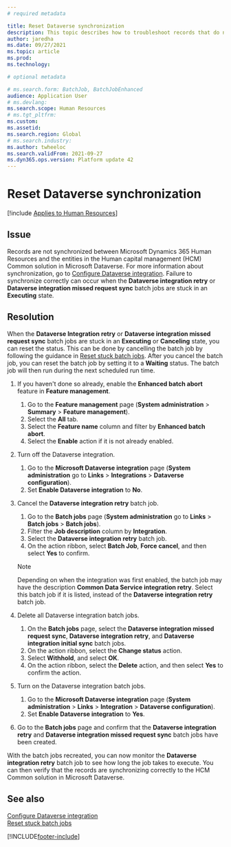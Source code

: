 ```yaml
---
# required metadata

title: Reset Dataverse synchronization
description: This topic describes how to troubleshoot records that do not synchronize correctly between Microsoft Dynamics 365 Human Resources and the Human capital management (HCM) Common solution in Microsoft Dataverse.
author: jaredha
ms.date: 09/27/2021
ms.topic: article
ms.prod: 
ms.technology: 

# optional metadata

# ms.search.form: BatchJob, BatchJobEnhanced
audience: Application User
# ms.devlang: 
ms.search.scope: Human Resources
# ms.tgt_pltfrm: 
ms.custom: 
ms.assetid: 
ms.search.region: Global
# ms.search.industry: 
ms.author: twheeloc
ms.search.validFrom: 2021-09-27
ms.dyn365.ops.version: Platform update 42
---
```


# Reset Dataverse synchronization

[!include [Applies to Human Resources](../includes/applies-to-hr.md)]

## Issue

Records are not synchronized between Microsoft Dynamics 365 Human Resources and the entities in the Human capital management (HCM) Common solution in Microsoft Dataverse. For more information about synchronization, go to [Configure Dataverse integration](hr-admin-integration-common-data-service.md). Failure to synchronize correctly can occur when the **Dataverse integration retry** or **Dataverse integration missed request sync** batch jobs are stuck in an **Executing** state.

## Resolution

When the **Dataverse Integration retry** or **Dataverse integration missed request sync** batch jobs are stuck in an **Executing** or **Canceling** state, you can reset the status. This can be done by cancelling the batch job by following the guidance in [Reset stuck batch jobs](hr-admin-troubleshooting-batch-execution.md). After you cancel the batch job, you can reset the batch job by setting it to a **Waiting** status. The batch job will then run during the next scheduled run time.

1. If you haven't done so already, enable the **Enhanced batch abort** feature in **Feature management**.
   1. Go to the **Feature management** page (**System administration** > **Summary** > **Feature management**).
   2. Select the **All** tab.
   3. Select the **Feature name** column and filter by **Enhanced batch abort**.
   4. Select the **Enable** action if it is not already enabled.

2. Turn off the Dataverse integration.
   1. Go to the **Microsoft Dataverse integration** page (**System administration** go to **Links** > **Integrations** > **Dataverse configuration**).
   2. Set **Enable Dataverse integration** to **No**.

3. Cancel the **Dataverse integration retry** batch job.
   1. Go to the **Batch jobs** page (**System administration** go to **Links** > **Batch jobs** > **Batch jobs**).
   2. Filter the **Job description** column by **Integration**.
   3. Select the **Dataverse integration retry** batch job.
   4. On the action ribbon, select **Batch Job**, **Force cancel**, and then select **Yes** to confirm.

   > [!NOTE]
   > Depending on when the integration was first enabled, the batch job may have the description **Common Data Service integration retry**. Select this batch job if it is listed, instead of the **Dataverse integration retry** batch job.

4. Delete all Dataverse integration batch jobs.
   1. On the **Batch jobs** page, select the **Dataverse integration missed request sync**, **Dataverse integration retry**, and **Dataverse integration initial sync** batch jobs.
   2. On the action ribbon, select the **Change status** action. 
   3. Select **Withhold**, and select **OK**.
   4. On the action ribbon, select the **Delete** action, and then select **Yes** to confirm the action.

5. Turn on the Dataverse integration batch jobs.
   1. Go to the **Microsoft Dataverse integration** page (**System administration** > **Links** > **Integration** > **Dataverse configuration**).
   2. Set **Enable Dataverse integration** to **Yes**.

6. Go to the **Batch jobs** page and confirm that the **Dataverse integration retry** and **Dataverse integration missed request sync** batch jobs have been created.

With the batch jobs recreated, you can now monitor the **Dataverse integration retry** batch job to see how long the job takes to execute. You can then verify that the records are synchronizing correctly to the HCM Common solution in Microsoft Dataverse.

## See also

[Configure Dataverse integration](hr-admin-integration-common-data-service.md)<br>
[Reset stuck batch jobs](hr-admin-troubleshooting-batch-execution.md)


[!INCLUDE[footer-include](../includes/footer-banner.md)]
